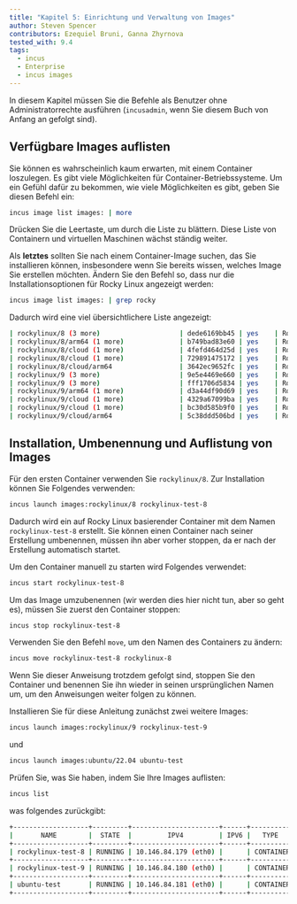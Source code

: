 ```yaml
---
title: "Kapitel 5: Einrichtung und Verwaltung von Images"
author: Steven Spencer
contributors: Ezequiel Bruni, Ganna Zhyrnova
tested_with: 9.4
tags:
  - incus
  - Enterprise
  - incus images
---
```


In diesem Kapitel müssen Sie die Befehle als Benutzer ohne Administratorrechte ausführen (`incusadmin`, wenn Sie diesem Buch von Anfang an gefolgt sind).

## Verfügbare Images auflisten

Sie können es wahrscheinlich kaum erwarten, mit einem Container loszulegen. Es gibt viele Möglichkeiten für Container-Betriebssysteme. Um ein Gefühl dafür zu bekommen, wie viele Möglichkeiten es gibt, geben Sie diesen Befehl ein:

```bash
incus image list images: | more
```

Drücken Sie die Leertaste, um durch die Liste zu blättern. Diese Liste von Containern und virtuellen Maschinen wächst ständig weiter.

Als **letztes** sollten Sie nach einem Container-Image suchen, das Sie installieren können, insbesondere wenn Sie bereits wissen, welches Image Sie erstellen möchten. Ändern Sie den Befehl so, dass nur die Installationsoptionen für Rocky Linux angezeigt werden:

```bash
incus image list images: | grep rocky
```

Dadurch wird eine viel übersichtlichere Liste angezeigt:

```bash
| rockylinux/8 (3 more)                    | dede6169bb45 | yes    | Rockylinux 8 amd64 (20240903_05:18)        | x86_64       | VIRTUAL-MACHINE | 850.75MiB  | 2024/09/02 19:00 CDT |
| rockylinux/8/arm64 (1 more)              | b749bad83e60 | yes    | Rockylinux 8 arm64 (20240903_04:40)        | aarch64      | CONTAINER       | 125.51MiB  | 2024/09/02 19:00 CDT |
| rockylinux/8/cloud (1 more)              | 4fefd464d25d | yes    | Rockylinux 8 amd64 (20240903_05:18)        | x86_64       | VIRTUAL-MACHINE | 869.95MiB  | 2024/09/02 19:00 CDT |
| rockylinux/8/cloud (1 more)              | 729891475172 | yes    | Rockylinux 8 amd64 (20240903_05:18)        | x86_64       | CONTAINER       | 148.81MiB  | 2024/09/02 19:00 CDT |
| rockylinux/8/cloud/arm64                 | 3642ec9652fc | yes    | Rockylinux 8 arm64 (20240903_04:52)        | aarch64      | CONTAINER       | 144.84MiB  | 2024/09/02 19:00 CDT |
| rockylinux/9 (3 more)                    | 9e5e4469e660 | yes    | Rockylinux 9 amd64 (20240903_03:29)        | x86_64       | VIRTUAL-MACHINE | 728.60MiB  | 2024/09/02 19:00 CDT |
| rockylinux/9 (3 more)                    | fff1706d5834 | yes    | Rockylinux 9 amd64 (20240903_03:29)        | x86_64       | CONTAINER       | 111.25MiB  | 2024/09/02 19:00 CDT |
| rockylinux/9/arm64 (1 more)              | d3a44df90d69 | yes    | Rockylinux 9 arm64 (20240903_04:49)        | aarch64      | CONTAINER       | 107.18MiB  | 2024/09/02 19:00 CDT |
| rockylinux/9/cloud (1 more)              | 4329a67099ba | yes    | Rockylinux 9 amd64 (20240903_03:28)        | x86_64       | VIRTUAL-MACHINE | 749.29MiB  | 2024/09/02 19:00 CDT |
| rockylinux/9/cloud (1 more)              | bc30d585b9f0 | yes    | Rockylinux 9 amd64 (20240903_03:28)        | x86_64       | CONTAINER       | 127.16MiB  | 2024/09/02 19:00 CDT |
| rockylinux/9/cloud/arm64                 | 5c38ddd506bd | yes    | Rockylinux 9 arm64 (20240903_04:38)        | aarch64      | CONTAINER       | 122.87MiB  | 2024/09/02 19:00 CDT |
```

## Installation, Umbenennung und Auflistung von Images

Für den ersten Container verwenden Sie `rockylinux/8`. Zur Installation können Sie Folgendes verwenden:

```bash
incus launch images:rockylinux/8 rockylinux-test-8
```

Dadurch wird ein auf Rocky Linux basierender Container mit dem Namen `rockylinux-test-8` erstellt. Sie können einen Container nach seiner Erstellung umbenennen, müssen ihn aber vorher stoppen, da er nach der Erstellung automatisch startet.

Um den Container manuell zu starten wird Folgendes verwendet:

```bash
incus start rockylinux-test-8
```

Um das Image umzubenennen (wir werden dies hier nicht tun, aber so geht es), müssen Sie zuerst den Container stoppen:

```bash
incus stop rockylinux-test-8
```

Verwenden Sie den Befehl `move`, um den Namen des Containers zu ändern:

```bash
incus move rockylinux-test-8 rockylinux-8
```

Wenn Sie dieser Anweisung trotzdem gefolgt sind, stoppen Sie den Container und benennen Sie ihn wieder in seinen ursprünglichen Namen um, um den Anweisungen weiter folgen zu können.

Installieren Sie für diese Anleitung zunächst zwei weitere Images:

```bash
incus launch images:rockylinux/9 rockylinux-test-9
```

und

```bash
incus launch images:ubuntu/22.04 ubuntu-test
```

Prüfen Sie, was Sie haben, indem Sie Ihre Images auflisten:

```bash
incus list
```

was folgendes zurückgibt:

```bash
+-------------------+---------+----------------------+------+-----------+-----------+
|       NAME        |  STATE  |         IPV4         | IPV6 |   TYPE    | SNAPSHOTS |
+-------------------+---------+----------------------+------+-----------+-----------+
| rockylinux-test-8 | RUNNING | 10.146.84.179 (eth0) |      | CONTAINER | 0         |
+-------------------+---------+----------------------+------+-----------+-----------+
| rockylinux-test-9 | RUNNING | 10.146.84.180 (eth0) |      | CONTAINER | 0         |
+-------------------+---------+----------------------+------+-----------+-----------+
| ubuntu-test       | RUNNING | 10.146.84.181 (eth0) |      | CONTAINER | 0         |
+-------------------+---------+----------------------+------+-----------+-----------+
```
